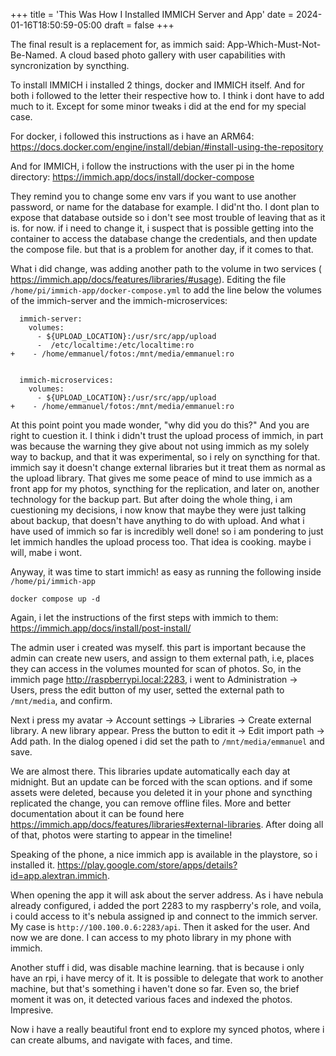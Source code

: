 +++
title = 'This Was How I Installed IMMICH Server and App'
date = 2024-01-16T18:50:59-05:00
draft = false
+++

The final result is a replacement for, as immich said: App-Which-Must-Not-Be-Named. A cloud based photo gallery with user capabilities with syncronization by syncthing. 

To install IMMICH i installed 2 things, docker and IMMICH itself. And for both i followed to the letter  their respective how to. I think i dont have to add much to it. Except for some minor tweaks i did at the end for my special case.

For docker, i followed this instructions as i have an ARM64: https://docs.docker.com/engine/install/debian/#install-using-the-repository

And for IMMICH, i follow the instructions with the user pi in the home directory: https://immich.app/docs/install/docker-compose

They remind you to change some env vars if you want to use another password, or name for the database for example. I did'nt tho. I dont plan to expose that database outside so i don't see most trouble of leaving that as it is. for now. if i need to change it, i suspect that is possible getting into the container to access the database change the credentials, and then update the compose file. but that is a problem for another day, if it comes to that.

What i did change, was adding another path to the volume in two services (
https://immich.app/docs/features/libraries/#usage). Editing the file `/home/pi/immich-app/docker-compose.yml` to add  the line below the volumes of the immich-server and the immich-microservices: 
```
  immich-server:
    volumes:
      - ${UPLOAD_LOCATION}:/usr/src/app/upload
      -  /etc/localtime:/etc/localtime:ro
+    - /home/emmanuel/fotos:/mnt/media/emmanuel:ro


  immich-microservices:
    volumes:
      - ${UPLOAD_LOCATION}:/usr/src/app/upload
+    - /home/emmanuel/fotos:/mnt/media/emmanuel:ro
```

At this point point you made wonder, "why did you do this?" And you are right to cuestion it. I think i didn't trust the upload process of immich, in part was because the warning they give about not using immich as my solely way to backup, and that it was experimental, so i rely on syncthing for that. immich say it doesn't change external libraries but it treat them as normal as the upload library. That gives me some peace of mind to use immich as a front app for my photos, syncthing for the replication, and later on, another technology for the backup part. But after doing the whole thing, i am cuestioning my decisions, i now know that maybe they were just talking about backup, that doesn't have anything to do with upload. And   what i have used of immich so far is incredibly well done! so i am pondering to just let immich handles the upload process too. That idea is cooking. maybe i will, mabe i wont.

Anyway, it was time to start immich! as easy as running the following inside `/home/pi/immich-app`
```
docker compose up -d
```
Again, i let the instructions of the first steps with immich to them: https://immich.app/docs/install/post-install/

The admin user i created was myself. this part is important because the admin can create new users, and assign to them external path, i.e, places they can access in the volumes mounted for scan of photos. So, in the immich page http://raspberrypi.local:2283, i went to Administration -> Users, press the edit button of my user, setted the external path to `/mnt/media`, and confirm. 

Next i press my avatar -> Account settings -> Libraries -> Create external library. A new library appear. Press the button to edit it -> Edit import path -> Add path. In the dialog opened i did set the path to `/mnt/media/emmanuel` and save. 

We are almost there. This libraries update automatically each day at midnight. But an update can be forced with the scan options. and if some assets were deleted, because you deleted it in your phone and syncthing replicated the change, you can remove offline files. More and better documentation about it can be found here https://immich.app/docs/features/libraries#external-libraries. After doing all of that, photos were starting to appear in the timeline! 

Speaking of the phone, a nice immich app is available in the playstore, so i installed it. https://play.google.com/store/apps/details?id=app.alextran.immich. 

When opening the app it will ask about the server address. As i have nebula already configured, i added the port 2283 to my raspberry's role, and  voila, i could access to it's nebula assigned ip and connect to the immich server. My case is `http://100.100.0.6:2283/api`. Then it asked for the user. And now we are done. I can access to my photo library in my phone with immich. 

Another stuff i did, was disable machine learning. that is because i only have an rpi, i have mercy of it. It is possible to delegate that work to another machine, but that's something i haven't done so far. Even so, the brief moment it was on, it detected various faces and indexed the photos. Impresive. 
 
Now i have a really beautiful front end to explore my synced photos, where i can create albums, and navigate with faces, and time. 